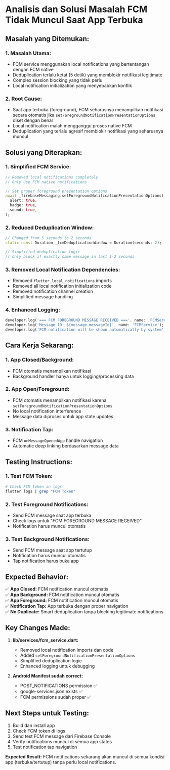 # Analisis dan Solusi Masalah FCM Tidak Muncul Saat App Terbuka

## **Masalah yang Ditemukan:**

### 1. **Masalah Utama:**
- FCM service menggunakan local notifications yang bertentangan dengan FCM native
- Deduplication terlalu ketat (5 detik) yang memblokir notifikasi legitimate
- Complex session blocking yang tidak perlu
- Local notification initialization yang menyebabkan konflik

### 2. **Root Cause:**
- Saat app terbuka (foreground), FCM seharusnya menampilkan notifikasi secara otomatis jika `setForegroundNotificationPresentationOptions` diset dengan benar
- Local notification malah mengganggu proses native FCM
- Deduplication yang terlalu agresif memblokir notifikasi yang seharusnya muncul

## **Solusi yang Diterapkan:**

### 1. **Simplified FCM Service:**
```dart
// Removed local notifications completely
// Only use FCM native notifications

// Set proper foreground presentation options
await _firebaseMessaging.setForegroundNotificationPresentationOptions(
  alert: true,
  badge: true, 
  sound: true,
);
```

### 2. **Reduced Deduplication Window:**
```dart
// Changed from 5 seconds to 2 seconds
static const Duration _fcmDeduplicationWindow = Duration(seconds: 2);

// Simplified deduplication logic
// Only block if exactly same message in last 1-2 seconds
```

### 3. **Removed Local Notification Dependencies:**
- Removed `flutter_local_notifications` imports
- Removed all local notification initialization code
- Removed notification channel creation
- Simplified message handling

### 4. **Enhanced Logging:**
```dart
developer.log('=== FCM FOREGROUND MESSAGE RECEIVED ===', name: 'FCMService');
developer.log('Message ID: ${message.messageId}', name: 'FCMService');
developer.log('FCM notification will be shown automatically by system', name: 'FCMService');
```

## **Cara Kerja Sekarang:**

### 1. **App Closed/Background:**
- FCM otomatis menampilkan notifikasi
- Background handler hanya untuk logging/processing data

### 2. **App Open/Foreground:**
- FCM otomatis menampilkan notifikasi karena `setForegroundNotificationPresentationOptions`
- No local notification interference
- Message data diproses untuk app state updates

### 3. **Notification Tap:**
- FCM `onMessageOpenedApp` handle navigation
- Automatic deep linking berdasarkan message data

## **Testing Instructions:**

### 1. **Test FCM Token:**
```bash
# Check FCM token in logs
flutter logs | grep "FCM Token"
```

### 2. **Test Foreground Notifications:**
- Send FCM message saat app terbuka
- Check logs untuk "FCM FOREGROUND MESSAGE RECEIVED"
- Notification harus muncul otomatis

### 3. **Test Background Notifications:**
- Send FCM message saat app tertutup
- Notification harus muncul otomatis
- Tap notification harus buka app

## **Expected Behavior:**

✅ **App Closed:** FCM notification muncul otomatis  
✅ **App Background:** FCM notification muncul otomatis  
✅ **App Foreground:** FCM notification muncul otomatis  
✅ **Notification Tap:** App terbuka dengan proper navigation  
✅ **No Duplicate:** Smart deduplication tanpa blocking legitimate notifications  

## **Key Changes Made:**

1. **lib/services/fcm_service.dart:**
   - Removed local notification imports dan code
   - Added `setForegroundNotificationPresentationOptions`
   - Simplified deduplication logic
   - Enhanced logging untuk debugging

2. **Android Manifest sudah correct:**
   - POST_NOTIFICATIONS permission ✅
   - google-services.json exists ✅
   - FCM permissions sudah proper ✅

## **Next Steps untuk Testing:**

1. Build dan install app
2. Check FCM token di logs
3. Send test FCM message dari Firebase Console
4. Verify notifications muncul di semua app states
5. Test notification tap navigation

**Expected Result:** FCM notifications sekarang akan muncul di semua kondisi app (terbuka/tertutup) tanpa perlu local notifications.
